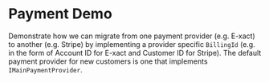 # Payment Demo
Demonstrate how we can migrate from one payment provider (e.g. E-xact) to another (e.g. Stripe) by implementing a provider specific `BillingId` (e.g. in the form of Account ID for E-xact and Customer ID for Stripe). The  default payment provider for new customers is one that implements `IMainPaymentProvider`.